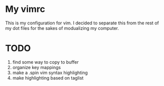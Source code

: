 My vimrc
===
This is my configuration for vim. I decided to separate this from the rest of my dot files for the sakes of modualizing my computer.

TODO
===
1) find some way to copy to buffer
2) organize key mappings
4) make a .spin vim syntax highlighting
4) make highlighting based on taglist

